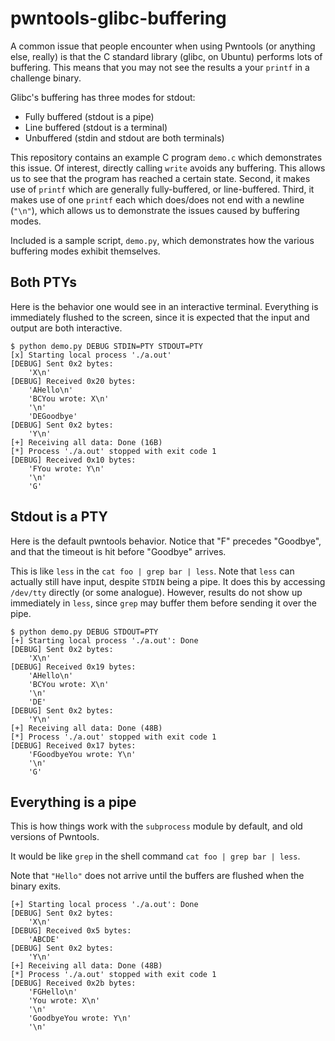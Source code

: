 # pwntools-glibc-buffering

A common issue that people encounter when using Pwntools (or anything else, really) is that the C standard library (glibc, on Ubuntu) performs lots of buffering.  This means that you may not see the results a your `printf` in a challenge binary.

Glibc's buffering has three modes for stdout:

- Fully buffered (stdout is a pipe)
- Line buffered (stdout is a terminal)
- Unbuffered (stdin and stdout are both terminals)

This repository contains an example C program `demo.c` which demonstrates this issue.  Of interest, directly calling `write` avoids any buffering.  This allows us to see that the program has reached a certain state.  Second, it makes use of `printf` which are generally fully-buffered, or line-buffered.  Third, it makes use of one `printf` each which does/does not end with a newline (`"\n"`), which allows us to demonstrate the issues caused by buffering modes.

Included is a sample script, `demo.py`, which demonstrates how the various buffering modes exhibit themselves.  

## Both PTYs

Here is the behavior one would see in an interactive terminal.  Everything is immediately flushed to the screen, since it is expected that the input and output are both interactive.

```
$ python demo.py DEBUG STDIN=PTY STDOUT=PTY
[x] Starting local process './a.out'
[DEBUG] Sent 0x2 bytes:
    'X\n'
[DEBUG] Received 0x20 bytes:
    'AHello\n'
    'BCYou wrote: X\n'
    '\n'
    'DEGoodbye'
[DEBUG] Sent 0x2 bytes:
    'Y\n'
[+] Receiving all data: Done (16B)
[*] Process './a.out' stopped with exit code 1
[DEBUG] Received 0x10 bytes:
    'FYou wrote: Y\n'
    '\n'
    'G'
```

## Stdout is a PTY

Here is the default pwntools behavior.  Notice that "F" precedes "Goodbye", and that the timeout is hit before "Goodbye" arrives.

This is like `less` in the `cat foo | grep bar | less`.  Note that `less` can actually still have input, despite `STDIN` being a pipe.  It does this by accessing `/dev/tty` directly (or some analogue).  However, results do not show up immediately in `less`, since `grep` may buffer them before sending it over the pipe.

```
$ python demo.py DEBUG STDOUT=PTY
[+] Starting local process './a.out': Done
[DEBUG] Sent 0x2 bytes:
    'X\n'
[DEBUG] Received 0x19 bytes:
    'AHello\n'
    'BCYou wrote: X\n'
    '\n'
    'DE'
[DEBUG] Sent 0x2 bytes:
    'Y\n'
[+] Receiving all data: Done (48B)
[*] Process './a.out' stopped with exit code 1
[DEBUG] Received 0x17 bytes:
    'FGoodbyeYou wrote: Y\n'
    '\n'
    'G'
```

## Everything is a pipe

This is how things work with the `subprocess` module by default, and old versions of Pwntools.

It would be like `grep` in the shell command `cat foo | grep bar | less`.

Note that `"Hello"` does not arrive until the buffers are flushed when the binary exits.

```
[+] Starting local process './a.out': Done
[DEBUG] Sent 0x2 bytes:
    'X\n'
[DEBUG] Received 0x5 bytes:
    'ABCDE'
[DEBUG] Sent 0x2 bytes:
    'Y\n'
[+] Receiving all data: Done (48B)
[*] Process './a.out' stopped with exit code 1
[DEBUG] Received 0x2b bytes:
    'FGHello\n'
    'You wrote: X\n'
    '\n'
    'GoodbyeYou wrote: Y\n'
    '\n'
```
